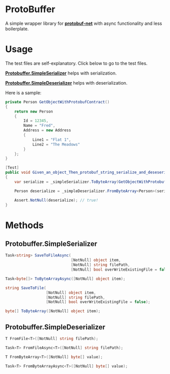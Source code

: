 # ProtoBuffer

A simple wrapper library for **[protobuf-net](https://github.com/mgravell/protobuf-net)** with async functionality and less boilerplate.

# Usage

The test files are self-explanatory. Click below to go to the test files.

**[Protobuffer.SimpleSerializer](https://github.com/ebergstedt/ProtoBuffer/blob/master/ProtoBuffer.Test/SimpleSerializer_Test.cs)** helps with serialization.

**[Protobuffer.SimpleDeserializer](https://github.com/ebergstedt/ProtoBuffer/blob/master/ProtoBuffer.Test/SimpleDeserializer_Test.cs)** helps with deserialization.

Here is a sample:

```C#
private Person GetObjectWithProtobufContract()
{
    return new Person
    {
        Id = 12345,
        Name = "Fred",
        Address = new Address
        {
            Line1 = "Flat 1",
            Line2 = "The Meadows"
        }
    };
}

[Test]
public void Given_an_object_Then_protobuf_string_serialize_and_deseserialize()
{
    var serialize = _simpleSerializer.ToByteArray(GetObjectWithProtobufContract());

    Person deserialize = _simpleDeserializer.FromByteArray<Person>(serialize);

    Assert.NotNull(deserialize); // true!
}
```

# Methods

## Protobuffer.SimpleSerializer
```C#
Task<string> SaveToFileAsync(
                             [NotNull] object item, 
                             [NotNull] string filePath, 
                             [NotNull] bool overWriteExistingFile = false);

Task<byte[]> ToByteArrayAsync([NotNull] object item);

string SaveToFile(
                  [NotNull] object item, 
                  [NotNull] string filePath, 
                  [NotNull] bool overWriteExistingFile = false);

byte[] ToByteArray([NotNull] object item);
```

## Protobuffer.SimpleDeserializer
```C#
T FromFile<T>([NotNull] string filePath);

Task<T> FromFileAsync<T>([NotNull] string filePath);

T FromByteArray<T>([NotNull] byte[] value);

Task<T> FromByteArrayAsync<T>([NotNull] byte[] value);
```

